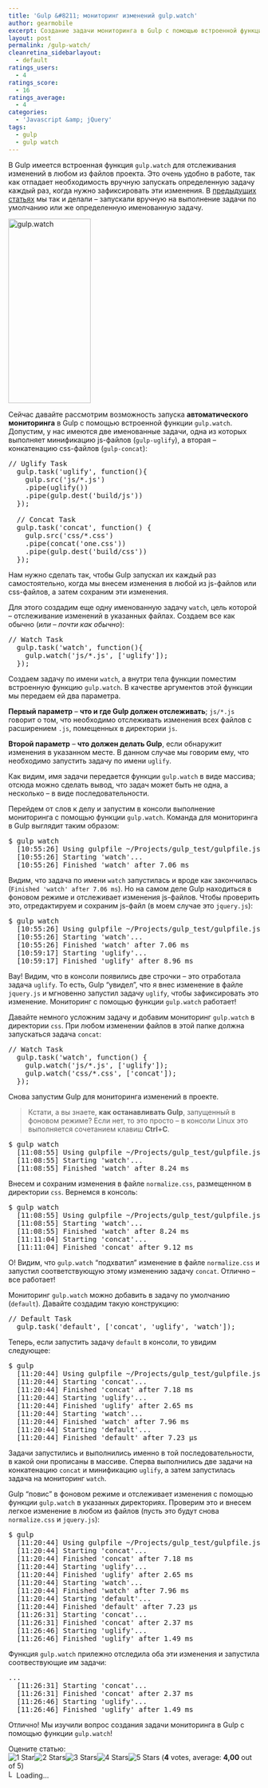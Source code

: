 ```yaml
---
title: 'Gulp &#8211; мониторинг изменений gulp.watch'
author: gearmobile
excerpt: Создание задачи мониторинга в Gulp с помощью встроенной функции gulp.watch. Благодаря gulp.watch отслеживаются изменения и запускаются задачи для обработки.
layout: post
permalink: /gulp-watch/
cleanretina_sidebarlayout:
  - default
ratings_users:
  - 4
ratings_score:
  - 16
ratings_average:
  - 4
categories:
  - 'Javascript &amp; jQuery'
tags:
  - gulp
  - gulp watch
---
```

В Gulp имеется встроенная функция `gulp.watch` для отслеживания изменений в любом из файлов проекта. Это очень удобно в работе, так как отпадает необходимость вручную запускать определенную задачу каждый раз, когда нужно зафиксировать эти изменения. В [предыдущих статьях][1] мы так и делали &#8211; запускали вручную на выполнение задачи по умолчанию или же определенную именованную задачу.

[<img class="aligncenter  wp-image-1597" src="http://localhost:7788/third/wp-content/uploads/2014/08/gulp.png" alt="gulp.watch" width="165" height="369" />][2]

Сейчас давайте рассмотрим возможность запуска **автоматического мониторинга** в Gulp с помощью встроенной функции `gulp.watch`. Допустим, у нас имеются две именованные задачи, одна из которых выполняет минификацию js-файлов (`gulp-uglify`), а вторая &#8211; конкатенацию css-файлов (`gulp-concat`):

<pre>// Uglify Task
  gulp.task('uglify', function(){
    gulp.src('js/*.js')
    .pipe(uglify())
    .pipe(gulp.dest('build/js'))
  });

  // Concat Task
  gulp.task('concat', function() {
    gulp.src('css/*.css')
    .pipe(concat('one.css'))
    .pipe(gulp.dest('build/css'))
  });
</pre>

Нам нужно сделать так, чтобы Gulp запускал их каждый раз самостоятельно, когда мы внесем изменения в любой из js-файлов или css-файлов, а затем сохраним эти изменения.

Для этого создадим еще одну именованную задачу `watch`, цель которой &#8211; отслеживание изменений в указанных файлах. Создаем все как обычно (*или &#8211; почти как обычно*):

<pre>// Watch Task
  gulp.task('watch', function(){
    gulp.watch('js/*.js', ['uglify']);
  });
</pre>

Создаем задачу по имени `watch`, а внутри тела функции поместим встроенную функцию `gulp.watch`. В качестве аргументов этой функции мы передаем ей два параметра.

**Первый параметр** &#8211; **что и где Gulp должен отслеживать**; `js/*.js` говорит о том, что необходимо отслеживать изменения всех файлов с расширением `.js`, помещенных в директории `js`.

**Второй параметр** &#8211; **что должен делать Gulp**, если обнаружит изменения в указанном месте. В данном случае мы говорим ему, что необходимо запустить задачу по имени `uglify`.

Как видим, имя задачи передается функции `gulp.watch` в виде массива; отсюда можно сделать вывод, что задач может быть не одна, а несколько &#8211; в виде последовательности.

Перейдем от слов к делу и запустим в консоли выполнение мониторинга с помощью функции `gulp.watch`. Команда для мониторинга в Gulp выглядит таким образом:

<pre>$ gulp watch
  [10:55:26] Using gulpfile ~/Projects/gulp_test/gulpfile.js
  [10:55:26] Starting 'watch'...
  [10:55:26] Finished 'watch' after 7.06 ms
</pre>

Видим, что задача по имени `watch` запустилась и вроде как закончилась (`Finished 'watch' after 7.06 ms`). Но на самом деле Gulp находиться в фоновом режиме и отслеживает изменения js-файлов. Чтобы проверить это, отредактируем и сохраним js-файл (в моем случае это `jquery.js`):

<pre>$ gulp watch
  [10:55:26] Using gulpfile ~/Projects/gulp_test/gulpfile.js
  [10:55:26] Starting 'watch'...
  [10:55:26] Finished 'watch' after 7.06 ms
  [10:59:17] Starting 'uglify'...
  [10:59:17] Finished 'uglify' after 8.96 ms
</pre>

Вау! Видим, что в консоли появились две строчки &#8211; это отработала задача `uglify`. То есть, Gulp &#8220;увидел&#8221;, что я внес изменение в файле `jquery.js` и мгновенно запустил задачу `uglify`, чтобы зафиксировать это изменение. Мониторинг с помощью функции `gulp.watch` работает!

Давайте немного усложним задачу и добавим мониторинг `gulp.watch` в директории `css`. При любом изменении файлов в этой папке должна запускаться задача `concat`:

<pre>// Watch Task
  gulp.task('watch', function() {
    gulp.watch('js/*.js', ['uglify']);
    gulp.watch('css/*.css', ['concat']);
  });
</pre>

Снова запустим Gulp для мониторинга изменений в проекте.

> Кстати, а вы знаете, **как останавливать Gulp**, запущенный в фоновом режиме? Если нет, то это просто &#8211; в консоли Linux это выполняется сочетанием клавиш **Ctrl+C**.

<pre>$ gulp watch
  [11:08:55] Using gulpfile ~/Projects/gulp_test/gulpfile.js
  [11:08:55] Starting 'watch'...
  [11:08:55] Finished 'watch' after 8.24 ms
</pre>

Внесем и сохраним изменения в файле `normalize.css`, размещенном в директории `css`. Вернемся в консоль:

<pre>$ gulp watch
  [11:08:55] Using gulpfile ~/Projects/gulp_test/gulpfile.js
  [11:08:55] Starting 'watch'...
  [11:08:55] Finished 'watch' after 8.24 ms
  [11:11:04] Starting 'concat'...
  [11:11:04] Finished 'concat' after 9.12 ms
</pre>

О! Видим, что `gulp.watch` &#8220;подхватил&#8221; изменение в файле `normalize.css` и запустил соответствующую этому изменению задачу `concat`. Отлично &#8211; все работает!

Мониторинг `gulp.watch` можно добавить в задачу по умолчанию (`default`). Давайте создадим такую конструкцию:

<pre>// Default Task
  gulp.task('default', ['concat', 'uglify', 'watch']);
</pre>

Теперь, если запустить задачу `default` в консоли, то увидим следующее:

<pre>$ gulp
  [11:20:44] Using gulpfile ~/Projects/gulp_test/gulpfile.js
  [11:20:44] Starting 'concat'...
  [11:20:44] Finished 'concat' after 7.18 ms
  [11:20:44] Starting 'uglify'...
  [11:20:44] Finished 'uglify' after 2.65 ms
  [11:20:44] Starting 'watch'...
  [11:20:44] Finished 'watch' after 7.96 ms
  [11:20:44] Starting 'default'...
  [11:20:44] Finished 'default' after 7.23 μs
</pre>

Задачи запустились и выполнились именно в той последовательности, в какой они прописаны в массиве. Сперва выполнились две задачи на конкатенацию `concat` и минификацию `uglify`, а затем запустилась задача на мониторинг `watch`.

Gulp &#8220;повис&#8221; в фоновом режиме и отслеживает изменения с помощью функции `gulp.watch` в указанных директориях. Проверим это и внесем легкое изменение в любом из файлов (пусть это будут снова `normalize.css` и `jquery.js`):

<pre>$ gulp
  [11:20:44] Using gulpfile ~/Projects/gulp_test/gulpfile.js
  [11:20:44] Starting 'concat'...
  [11:20:44] Finished 'concat' after 7.18 ms
  [11:20:44] Starting 'uglify'...
  [11:20:44] Finished 'uglify' after 2.65 ms
  [11:20:44] Starting 'watch'...
  [11:20:44] Finished 'watch' after 7.96 ms
  [11:20:44] Starting 'default'...
  [11:20:44] Finished 'default' after 7.23 μs
  [11:26:31] Starting 'concat'...
  [11:26:31] Finished 'concat' after 2.37 ms
  [11:26:46] Starting 'uglify'...
  [11:26:46] Finished 'uglify' after 1.49 ms
</pre>

Функция `gulp.watch` прилежно отследила оба эти изменения и запустила соотвествующие им задачи:

<pre>...
  [11:26:31] Starting 'concat'...
  [11:26:31] Finished 'concat' after 2.37 ms
  [11:26:46] Starting 'uglify'...
  [11:26:46] Finished 'uglify' after 1.49 ms
</pre>

Отлично! Мы изучили вопрос создания задачи мониторинга в Gulp с помощью функции `gulp.watch`!

Оцените статью:  
<span id="post-ratings-1626" class="post-ratings" data-nonce="39f22829a3"><img id="rating_1626_1" src="http://localhost:7788/third/wp-content/plugins/wp-postratings/images/stars_crystal/rating_on.gif" alt="1 Star" title="1 Star" onmouseover="current_rating(1626, 1, '1 Star');" onmouseout="ratings_off(4, 0, 0);" onclick="rate_post();" onkeypress="rate_post();" style="cursor: pointer; border: 0px;" /><img id="rating_1626_2" src="http://localhost:7788/third/wp-content/plugins/wp-postratings/images/stars_crystal/rating_on.gif" alt="2 Stars" title="2 Stars" onmouseover="current_rating(1626, 2, '2 Stars');" onmouseout="ratings_off(4, 0, 0);" onclick="rate_post();" onkeypress="rate_post();" style="cursor: pointer; border: 0px;" /><img id="rating_1626_3" src="http://localhost:7788/third/wp-content/plugins/wp-postratings/images/stars_crystal/rating_on.gif" alt="3 Stars" title="3 Stars" onmouseover="current_rating(1626, 3, '3 Stars');" onmouseout="ratings_off(4, 0, 0);" onclick="rate_post();" onkeypress="rate_post();" style="cursor: pointer; border: 0px;" /><img id="rating_1626_4" src="http://localhost:7788/third/wp-content/plugins/wp-postratings/images/stars_crystal/rating_on.gif" alt="4 Stars" title="4 Stars" onmouseover="current_rating(1626, 4, '4 Stars');" onmouseout="ratings_off(4, 0, 0);" onclick="rate_post();" onkeypress="rate_post();" style="cursor: pointer; border: 0px;" /><img id="rating_1626_5" src="http://localhost:7788/third/wp-content/plugins/wp-postratings/images/stars_crystal/rating_off.gif" alt="5 Stars" title="5 Stars" onmouseover="current_rating(1626, 5, '5 Stars');" onmouseout="ratings_off(4, 0, 0);" onclick="rate_post();" onkeypress="rate_post();" style="cursor: pointer; border: 0px;" /> (<strong>4</strong> votes, average: <strong>4,00</strong> out of 5)<br /><span class="post-ratings-text" id="ratings_1626_text"></span></span><span id="post-ratings-1626-loading" class="post-ratings-loading"> <img src="http://localhost:7788/third/wp-content/plugins/wp-postratings/images/loading.gif" width="16" height="16" alt="Loading..." title="Loading..." class="post-ratings-image" />Loading...</span>

 [1]: http://localhost:7788/third/?p=1622
 [2]: http://localhost:7788/third/wp-content/uploads/2014/08/gulp.png